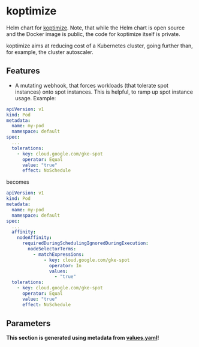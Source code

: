 # koptimize

Helm chart for [koptimize](https://github.com/jaconi-io/koptimize). Note, that
while the Helm chart is open source and the Docker image is public, the code for
koptimize itself is private.

koptimize aims at reducing cost of a Kubernetes cluster, going further than, for
example, the cluster autoscaler.

## Features

- A mutating webhook, that forces workloads (that tolerate spot instances) onto
  spot instances. This is helpful, to ramp up spot instance usage. Example:

```yaml
apiVersion: v1
kind: Pod
metadata:
  name: my-pod
  namespace: default
spec:
  ...
  tolerations:
    - key: cloud.google.com/gke-spot
      operator: Equal
      value: "true"
      effect: NoSchedule
```

becomes

```yaml
apiVersion: v1
kind: Pod
metadata:
  name: my-pod
  namespace: default
spec:
  ...
  affinity:
    nodeAffinity:
      requiredDuringSchedulingIgnoredDuringExecution:
        nodeSelectorTerms:
          - matchExpressions:
              - key: cloud.google.com/gke-spot
                operator: In
                values:
                  - "true"
  tolerations:
    - key: cloud.google.com/gke-spot
      operator: Equal
      value: "true"
      effect: NoSchedule
```

## Parameters

**This section is generated using metadata from [values.yaml](values.yaml)!**
